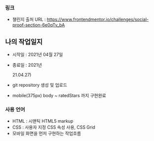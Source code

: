 ### 링크

- 챌린지 출처 URL : https://www.frontendmentor.io/challenges/social-proof-section-6e0qTv_bA

## 나의 작업일지

- 시작일 : 2021년 04월 27일
- 종료일 : 2021년

  21.04.27)

- git repository 생성 및 업로드
- mobile(375px) body ~ ratedStars 까지 구현완료

### 사용 언어

- HTML : 시맨틱 HTML5 markup
- CSS : 사용자 지정 CSS 속성 사용, CSS Grid
- 모바일 화면을 먼저 구현하는 작업흐름
